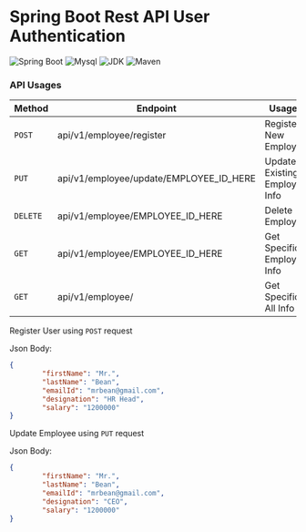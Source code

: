 # Spring Boot Rest API User Authentication

![Spring Boot](https://img.shields.io/badge/Spring%20Boot-3.1.0-brightgreen.svg)
![Mysql](https://img.shields.io/badge/Mysql-8.2.4-blue.svg)
![JDK](https://img.shields.io/badge/Java-17-brightgreen.svg)
![Maven](https://img.shields.io/badge/Maven-4.0.0-yellowgreen.svg)

 <!--- ![license](https://img.shields.io/badge/license-MPL--2.0-blue.svg) --->


### API Usages

|Method | Endpoint| Usages |
| -------- | -------- | -------- |
| `POST`   | api/v1/employee/register | Register New Employee |
| `PUT`    | api/v1/employee/update/EMPLOYEE_ID_HERE | Update Existing Employee Info |
| `DELETE` | api/v1/employee/EMPLOYEE_ID_HERE | Delete Employee |
| `GET`    | api/v1/employee/EMPLOYEE_ID_HERE | Get Specific Employee Info |
| `GET`    | api/v1/employee/ | Get Specific All Info |




Register User using `POST` request

Json Body:

```json
{
        "firstName": "Mr.",
        "lastName": "Bean",
        "emailId": "mrbean@gmail.com",
        "designation": "HR Head",
        "salary": "1200000"
}
```

Update Employee using `PUT` request

Json Body:

```json
{
        "firstName": "Mr.",
        "lastName": "Bean",
        "emailId": "mrbean@gmail.com",
        "designation": "CEO",
        "salary": "1200000"
}
```